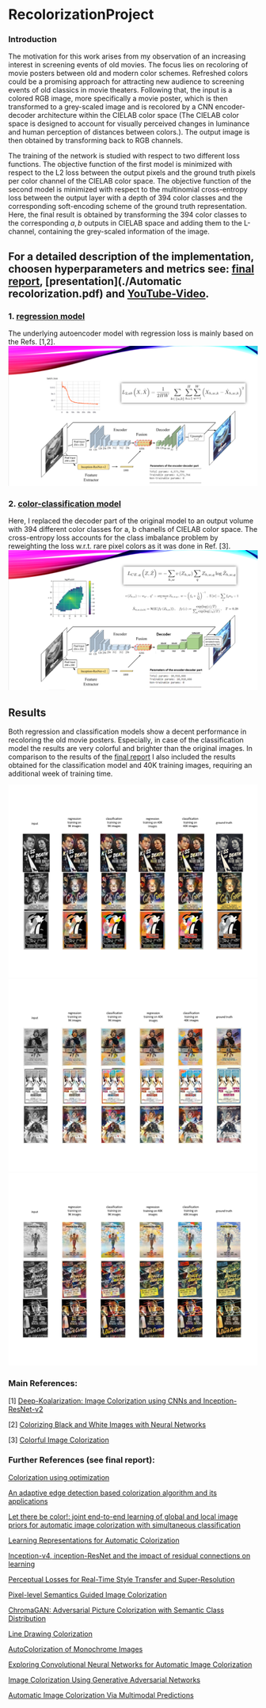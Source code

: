 # RecolorizationProject
### Introduction

The motivation for this work arises from my observation of an increasing interest in screening events of old movies.
The focus lies on recoloring of movie posters between old and modern color schemes. Refreshed colors could be a promising approach for attracting new audience to screening events of old classics in movie theaters. Following that, the input is a colored RGB image, more specifically a movie poster, which is then transformed to a grey-scaled image and is recolored by a CNN encoder-decoder architecture within the CIELAB color space (The CIELAB color space is designed to account for visually perceived changes in luminance and human perception of distances between colors.). The output image is then obtained by transforming back to RGB channels.

The training of the network is studied with respect to two different loss functions. The objective function of the first model is minimized with respect to the L2 loss between the output pixels and the ground truth pixels per color channel of the CIELAB color space. The objective function of the second model is minimized with respect to the multinomial cross-entropy loss between the output layer with a depth of 394 color classes and the corresponding soft-encoding scheme of the ground truth representation. Here, the final result is obtained by transforming the 394 color classes to the corresponding $a,b$ outputs in CIELAB space and adding them to the L-channel, containing the grey-scaled information of the image.


## For a detailed description of the implementation, choosen hyperparameters and metrics see: [final report](./AlexMeistrenko_CS230_Fall_2020_FinalReport.pdf),  [presentation](./Automatic recolorization.pdf) and [YouTube-Video](https://www.youtube.com/watch?v=r_I2p61o_fk&t=1s). 

### 1. [regression model](./content/RecolorizationEncDecIResNet_regressionModel.ipynb)
The underlying autoencoder model with regression loss is mainly based on the Refs. [1,2].
![plot](./modelRegression.png)


### 2. [color-classification model](./content/RecolorizationEncDecIResNet_colorClassificationModel.ipynb)
Here, I replaced the decoder part of the original model to an output volume with 394 different color classes for a, b chanells of CIELAB color space. The cross-entropy loss accounts for the class imbalance problem by reweighting the loss w.r.t. rare pixel colors as it was done in Ref. [3].
![plot](./modelClassification.png)





## Results

Both regression and classification models show a decent performance in recoloring the old movie posters. Especially, in case of the classification model the results are very colorful and brighter than the original images. In comparison to the results of the [final report](./AlexMeistrenko_CS230_Fall_2020_FinalReport.pdf) I also included the results obtained for the classification model and 40K training images, requiring an additional week of training time.   

![plot](./finalResultFull1.png)
![plot](./finalResultFull2.png)
![plot](./finalResultFull3.png)


### Main References:

[1] [Deep-Koalarization: Image Colorization using CNNs and Inception-ResNet-v2](https://github.com/baldassarreFe/deep-koalarization)

[2] [Colorizing Black and White Images with Neural Networks](https://github.com/emilwallner/Coloring-greyscale-images)

[3] [Colorful Image Colorization](https://richzhang.github.io/colorization/)


### Further References (see final report):

[Colorization using optimization](https://doi.org/10.1145/1015706.1015780)

[An adaptive edge detection based colorization algorithm and its applications](https://doi.org/10.1145/1101149.1101223)

[Let there be color!: joint end-to-end learning of global and local image priors for automatic image colorization with simultaneous classification](https://doi.org/10.1145/2897824.2925974)

[Learning Representations for Automatic Colorization](https://link.springer.com/chapter/10.1007/978-3-319-46493-0_35)

[Inception-v4, inception-ResNet and the impact of residual connections on learning](https://dl.acm.org/doi/10.5555/3298023.3298188)

[Perceptual Losses for Real-Time Style Transfer and Super-Resolution](https://www.springerprofessional.de/perceptual-losses-for-real-time-style-transfer-and-super-resolut/10708994)

[Pixel-level Semantics Guided Image Colorization](http://bmvc2018.org/contents/papers/0236.pdf)

[ChromaGAN: Adversarial Picture Colorization with Semantic Class Distribution](https://ieeexplore.ieee.org/document/9093389)

[Line Drawing Colorization](http://cs231n.stanford.edu/reports/2017/pdfs/425.pdf)

[AutoColorization of Monochrome Images](http://cs231n.stanford.edu/reports/2017/pdfs/418.pdf)

[Exploring Convolutional Neural Networks for Automatic Image Colorization](http://cs231n.stanford.edu/reports/2017/pdfs/409.pdf)

[Image Colorization Using Generative Adversarial Networks](https://github.com/ImagingLab/Colorizing-with-GANs)

[Automatic Image Colorization Via Multimodal Predictions](https://link.springer.com/chapter/10.1007/978-3-540-88690-7_10)

